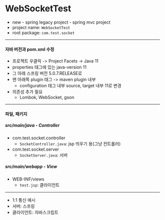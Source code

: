 # WebSocketTest

- new - spring legacy project - spring mvc project
- project name: `WebSocketTest`
- root package: `com.test.socket`

---

#### 자바 버전과 pom.xml 수정

- 프로젝트 우클릭 -> Project Facets -> Java 11
- properties 태그에 있는 java-version 11
- 그 아래 스프링 버전 5.0.7.RELEASE로
- 맨 아래쪽 plugin 태그 -> maven plugin 내부
  - configuration 태그 내부 source, target 내부 11로 변경
- 의존성 추가 필요
  - Lombok, WebSocket, gson

---

#### 파일, 패키지

##### src/main/java - Controller
- com.test.socket.controller
  - `SocketController.java`: jsp 띄우기 용(그냥 컨트롤러)
- com.test.socket.server
  - `SocketServer.java`: 서버

##### src/main/webapp - View
- WEB-INF/views
  - `test.jsp`: 클라이언트

---
- 1:1 통신 예시
- 서버: 스프링
- 클라이언트: 자바스크립트




<!-- 
#### MyBatis 세팅
1. pom.xml
   1. log4j -> 1.2.17
   2. Servlet -> 3.1.0
   3. JSP 2.3.3
   4. Lombok
   5. JDBC
   6. MyBatis
   7. HikariCP
2. root-context.xml
3. 기타 등등...
4. 설정이 끝나고 나면 단위테스트 필수

---

##### Swagger 세팅하기
- API 문서 자동화 + 테스트하기
  - 도움말 만들기 + Postman처럼 테스트 환경 만들기

---
#### REST API 서버 구축
- 클라이언트: 브라우저(Ajax), 모바일 앱, JavaScript Framework 등
- 요청 URI -> Restful 설계
- 요청/응답 데이터: JSON 기반
- 주 업무: tblAddress에 대한 CRUD

#### REST API 개발 -> 테스트용 클라이언트 도구 필요함
- 브라우저: 테스트 용도로 부적합
  - GET메서드 테스트는 쉽지만 POST는 jsp가 반드시 있어야 해서 불편
  - PUT, PATCH, DELETE 메서드: 테스트 불가(폼태그에는 GET, POST만 작성 가능)
- cmd창: curl 명령어(프로그램) -> 임시 테스트용
- 전문적인 REST Client Tool => Best
  - __Postman__, Insomnia, __VS Code__, __Swagger__ 등...
  - VS Code는 Rest Client라는 확장 프로그램 설치하였음. -->
